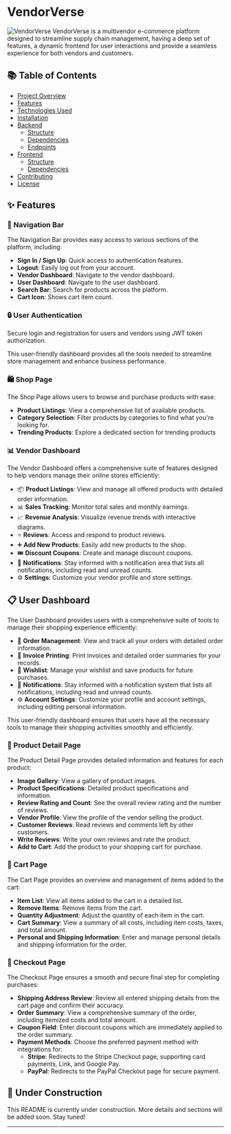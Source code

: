 # VendorVerse

![VendorVerse](https://res.cloudinary.com/dbui0ebjv/image/upload/v1720023878/VendorVerse_aj3ivc.png)
VendorVerse is a multivendor e-commerce platform designed to streamline supply chain management, having a deep set of features, a dynamic frontend for user interactions and provide a seamless experience for both vendors and customers.

## 📚 **Table of Contents**

-   [Project Overview](#project-overview)
-   [Features](#features)
-   [Technologies Used](#technologies-used)
-   [Installation](#installation)
-   [Backend](#backend)
    -   [Structure](#structure)
    -   [Dependencies](#dependencies)
    -   [Endpoints](#endpoints)
-   [Frontend](#frontend)
    -   [Structure](#structure)
    -   [Dependencies](#dependencies)
-   [Contributing](#contributing)
-   [License](#license)

## ✨ **Features**

### 🧭 Navigation Bar

The Navigation Bar provides easy access to various sections of the platform, including:

-   **Sign In / Sign Up**: Quick access to authentication features.
-   **Logout**: Easily log out from your account.
-   **Vendor Dashboard**: Navigate to the vendor dashboard.
-   **User Dashboard**: Navigate to the user dashboard.
-   **Search Bar**: Search for products across the platform.
-   **Cart Icon**: Shows cart item count.

### 🔒 User Authentication

Secure login and registration for users and vendors using JWT token authorization.

This user-friendly dashboard provides all the tools needed to streamline store management and enhance business performance.

### 🛍️ Shop Page

The Shop Page allows users to browse and purchase products with ease:

-   **Product Listings**: View a comprehensive list of available products.
-   **Category Selection**: Filter products by categories to find what you're looking for.
-   **Trending Products**: Explore a dedicated section for trending products

### 📊 Vendor Dashboard

The Vendor Dashboard offers a comprehensive suite of features designed to help vendors manage their online stores efficiently:

-   📦 **Product Listings**: View and manage all offered products with detailed order information.
-   📊 **Sales Tracking**: Monitor total sales and monthly earnings.
-   📈 **Revenue Analysis**: Visualize revenue trends with interactive diagrams.
-   ⭐ **Reviews**: Access and respond to product reviews.
-   ➕ **Add New Products**: Easily add new products to the shop.
-   🎟️ **Discount Coupons**: Create and manage discount coupons.
-   🔔 **Notifications**: Stay informed with a notification area that lists all notifications, including read and unread counts.
-   ⚙️ **Settings**: Customize your vendor profile and store settings.

## 📋 User Dashboard

The User Dashboard provides users with a comprehensive suite of tools to manage their shopping experience efficiently:

-   🛒 **Order Management**: View and track all your orders with detailed order information.
-   🧾 **Invoice Printing**: Print invoices and detailed order summaries for your records.
-   📑 **Wishlist**: Manage your wishlist and save products for future purchases.
-   🔔 **Notifications**: Stay informed with a notification system that lists all notifications, including read and unread counts.
-   ⚙️ **Account Settings**: Customize your profile and account settings, including editing personal information.

This user-friendly dashboard ensures that users have all the necessary tools to manage their shopping activities smoothly and efficiently.

### 📝 Product Detail Page

The Product Detail Page provides detailed information and features for each product:

-   **Image Gallery**: View a gallery of product images.
-   **Product Specifications**: Detailed product specifications and information.
-   **Review Rating and Count**: See the overall review rating and the number of reviews.
-   **Vendor Profile**: View the profile of the vendor selling the product.
-   **Customer Reviews**: Read reviews and comments left by other customers.
-   **Write Reviews**: Write your own reviews and rate the product.
-   **Add to Cart**: Add the product to your shopping cart for purchase.

### 🛒 Cart Page

The Cart Page provides an overview and management of items added to the cart:

-   **Item List**: View all items added to the cart in a detailed list.
-   **Remove Items**: Remove items from the cart.
-   **Quantity Adjustment**: Adjust the quantity of each item in the cart.
-   **Cart Summary**: View a summary of all costs, including item costs, taxes, and total amount.
-   **Personal and Shipping Information**: Enter and manage personal details and shipping information for the order.

### 🧾 Checkout Page

The Checkout Page ensures a smooth and secure final step for completing purchases:

-   **Shipping Address Review**: Review all entered shipping details from the cart page and confirm their accuracy.
-   **Order Summary**: View a comprehensive summary of the order, including itemized costs and total amount.
-   **Coupon Field**: Enter discount coupons which are immediately applied to the order summary.
-   **Payment Methods**: Choose the preferred payment method with integrations for:
    -   **Stripe**: Redirects to the Stripe Checkout page, supporting card payments, Link, and Google Pay.
    -   **PayPal**: Redirects to the PayPal Checkout page for secure payment.

## 🚧 **Under Construction**

This README is currently under construction. More details and sections will be added soon. Stay tuned!

---

<!-- ## Technologies Used

### Backend

-   **Python**: Programming language
-   **Django**: Web framework
-   **Django REST Framework**: API framework
-   **PostgreSQL**: Database
-   **JWT**: JSON Web Tokens for authentication

### Frontend

-   **React**: JavaScript library for building user interfaces
-   **Vite**: Frontend build tool
-   **Zustand**: State management
-   **Axios**: HTTP client for API requests

## Installation

### Prerequisites

-   **Node.js** (v14 or later) for the frontend
-   **Python** (v3.8 or later) for the backend
-   **PostgreSQL** (running locally or on a cloud service) -->
